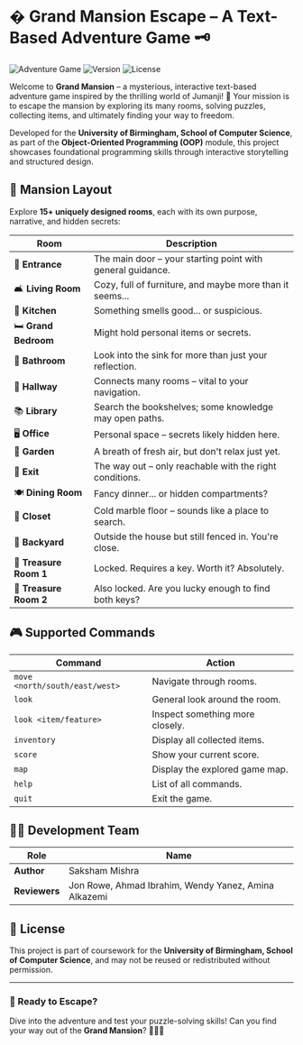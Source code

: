 # � Grand Mansion Escape – A Text-Based Adventure Game 🗝️

![Adventure Game](https://img.shields.io/badge/Genre-Text%20Adventure-blueviolet) 
![Version](https://img.shields.io/badge/Version-2.5-success) 
![License](https://img.shields.io/badge/License-Coursework-important)

Welcome to **Grand Mansion** – a mysterious, interactive text-based adventure game inspired by the thrilling world of Jumanji! 🎲 Your mission is to escape the mansion by exploring its many rooms, solving puzzles, collecting items, and ultimately finding your way to freedom. 

Developed for the **University of Birmingham, School of Computer Science**, as part of the **Object-Oriented Programming (OOP)** module, this project showcases foundational programming skills through interactive storytelling and structured design.

## 🏰 Mansion Layout

Explore **15+ uniquely designed rooms**, each with its own purpose, narrative, and hidden secrets:

| Room              | Description                                                                 |
|-------------------|-----------------------------------------------------------------------------|
| 🚪 **Entrance**      | The main door – your starting point with general guidance.                 |
| 🛋️ **Living Room**   | Cozy, full of furniture, and maybe more than it seems...                   |
| 🍳 **Kitchen**       | Something smells good... or suspicious.                                    |
| 🛏️ **Grand Bedroom** | Might hold personal items or secrets.                                      |
| 🚿 **Bathroom**      | Look into the sink for more than just your reflection.                     |
| 🚪 **Hallway**       | Connects many rooms – vital to your navigation.                            |
| 📚 **Library**       | Search the bookshelves; some knowledge may open paths.                     |
| 🖥️ **Office**        | Personal space – secrets likely hidden here.                               |
| 🌿 **Garden**        | A breath of fresh air, but don't relax just yet.                           |
| 🎉 **Exit**          | The way out – only reachable with the right conditions.                    |
| 🍽️ **Dining Room**   | Fancy dinner... or hidden compartments?                                    |
| 🧥 **Closet**        | Cold marble floor – sounds like a place to search.                         |
| 🌳 **Backyard**      | Outside the house but still fenced in. You're close.                       |
| 💎 **Treasure Room 1** | Locked. Requires a key. Worth it? Absolutely.                             |
| 💎 **Treasure Room 2** | Also locked. Are you lucky enough to find both keys?                      |

## 🎮 Supported Commands

| Command                          | Action                                                                 |
|----------------------------------|------------------------------------------------------------------------|
| `move <north/south/east/west>`   | Navigate through rooms.                                                |
| `look`                           | General look around the room.                                          |
| `look <item/feature>`            | Inspect something more closely.                                        |
| `inventory`                      | Display all collected items.                                           |
| `score`                          | Show your current score.                                               |
| `map`                            | Display the explored game map.                                         |
| `help`                           | List of all commands.                                                  |
| `quit`                           | Exit the game.                                                         |

## 👨‍💻 Development Team

| Role        | Name                 |
|-------------|----------------------|
| **Author**  | Saksham Mishra       |
| **Reviewers** | Jon Rowe, Ahmad Ibrahim, Wendy Yanez, Amina Alkazemi |

## 📜 License
This project is part of coursework for the **University of Birmingham, School of Computer Science**, and may not be reused or redistributed without permission.

---

### 🚀 Ready to Escape?
Dive into the adventure and test your puzzle-solving skills! Can you find your way out of the **Grand Mansion**? 🏃‍♂️💨
